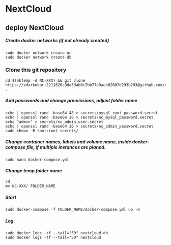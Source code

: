 # NextCloud
## deploy NextCloud

##### Create docker networks (*if not already created*)
```
sudo docker network create nc
sudo docker network create db
```
### Clone this git repository
```
cd $(mktemp -d NC-XXX) && git clone https://vdarkobar:2211620c9da5dab0c7bb77e9aeb02087d293b293@github.com/vdarkobar/NextCloud.git .
```
##### Add passwords and change premissions, *adjust folder name*
```
echo | openssl rand -base64 48 > secrets/mysql_root_password.secret
echo | openssl rand -base64 20 > secrets/nc_mysql_password.secret
echo "admin" > secrets/nc_admin_user.secret
echo | openssl rand -base64 20 > secrets/nc_admin_password.secret
sudo chown -R root:root secrets/
```
##### *Change container names, labels and volume name, inside docker-compose file, if multiple instances are planed.*
```
sudo nano docker-compose.yml
```

#### *Change temp folder name*
```
cd
mv NC-XXX/ FOLDER_NAME
```

##### Start
```
sudo docker-compose -f FOLDER_NAME/docker-compose.yml up -d
```
##### Log
```
sudo docker logs -tf --tail="50" nextcloud-db
sudo docker logs -tf --tail="50" nextcloud
```
